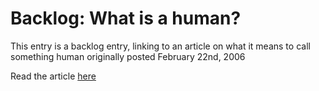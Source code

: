 # Backlog: What is a human?

This entry is a backlog entry, linking to an article on what it means to call something human originally posted February 22nd, 2006

Read the article <a href="http://pomax.livejournal.com/?skip=10#entry_7592" target="_blank">here</a>
